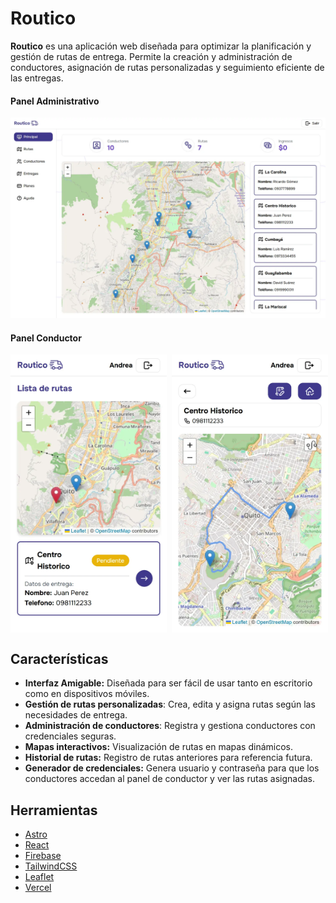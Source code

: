 # Routico

**Routico** es una aplicación web diseñada para optimizar la planificación y gestión de rutas de entrega. Permite la creación y administración de conductores, asignación de rutas personalizadas y seguimiento eficiente de las entregas.

#### Panel Administrativo

![](./src/assets/admin.webp)

#### Panel Conductor

<div style="display:flex; gap:8px">
<img width=250 src="./src/assets/driver_panel.webp"/>

<img width=250 src="./src/assets/driver_route.webp"/>
</div>

## Características

- **Interfaz Amigable:** Diseñada para ser fácil de usar tanto en escritorio como en dispositivos móviles.
- **Gestión de rutas personalizadas**: Crea, edita y asigna rutas según las necesidades de entrega.
- **Administración de conductores**: Registra y gestiona conductores con credenciales seguras.
- **Mapas interactivos:** Visualización de rutas en mapas dinámicos.
- **Historial de rutas:** Registro de rutas anteriores para referencia futura.
- **Generador de credenciales:** Genera usuario y contraseña para que los conductores accedan al panel de conductor y ver las rutas asignadas.

## Herramientas

- [Astro](https://astro.build/)
- [React](https://react.dev/)
- [Firebase](https://firebase.google.com/?hl=es-419)
- [TailwindCSS](https://tailwindcss.com/)
- [Leaflet](https://leafletjs.com/)
- [Vercel](https://vercel.com)

